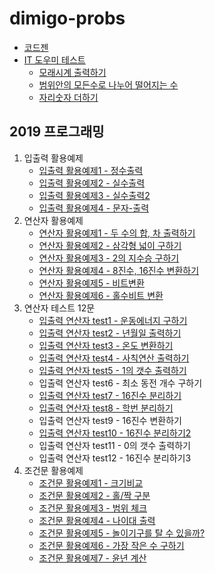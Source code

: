 # dimigo-probs

- [코드젠](./codegen)
- [IT 도우미 테스트](./helper-test)
  - [모래시계 출력하기](./helper-test/0001.c)
  - [범위안의 모든수로 나누어 떨어지는 수](./helper-test/0002.c)
  - [자리숫자 더하기](./helper-test/0003.c)

## 2019 프로그래밍

1. 입출력 활용예제 
   - [입출력 활용예제1 - 정수출력](./001.입출력/prob1.c)
   - [입출력 활용예제2 - 실수출력](./001.입출력/prob2.c)
   - [입출력 활용예제3 - 실수출력2](./001.입출력/prob3.c)
   - [입출력 활용예제4 - 문자-출력](./001.입출력/prob4.c)
2. 연산자 활용예제 
   - [연산자 활용예제1 - 두 수의 합, 차 출력하기](./002.연산자/prob1.c)
   - [연산자 활용예제2 - 삼각형 넓이 구하기](./002.연산자/prob2.c)
   - [연산자 활용예제3 - 2의 지수승 구하기](./002.연산자/prob3.c)
   - [연산자 활용예제4 - 8진수, 16진수 변환하기](./002.연산자/prob4.c)
   - [연산자 활용예제5 - 비트변환](./002.연산자/prob5.c)
   - [연산자 활용예제6 - 홀수비트 변환](./002.연산자/prob6.c)
3. 연산자 테스트 12문
   - [입출력 연산자 test1 - 운동에너지 구하기](./002.연산자/test1.c)
   - [입출력 연산자 test2 - 년월일 출력하기](./002.연산자/test2.c)
   - [입출력 연산자 test3 - 온도 변환하기](./002.연산자/test3.c)
   - [입출력 연산자 test4 - 사칙연산 출력하기](./002.연산자/test4.c)
   - [입출력 연산자 test5 - 1의 갯수 출력하기](./002.연산자/test5.c)
   - 입출력 연산자 test6 - 최소 동전 개수 구하기
   - [입출력 연산자 test7 - 16진수 분리하기](./002.연산자/test7.c)
   - [입출력 연산자 test8 - 학번 분리하기](./002.연산자/test8.c)
   - 입출력 연산자 test9 - 16진수 변환하기
   - [입출력 연산자 test10 - 16진수 분리하기2](./002.연산자/test10.c)
   - 입출력 연산자 test11 - 0의 갯수 출력하기
   - 입출력 연산자 test12 - 16진수 분리하기3
4. 조건문 활용예제  
   - [조건문 활용예제1 - 크기비교](./003.조건문/prob1.c)
   - [조건문 활용예제2 - 홀/짝 구분](./003.조건문/prob2.c)
   - [조건문 활용예제3 - 범위 체크](./003.조건문/prob3.c)
   - [조건문 활용예제4 - 나이대 출력](./003.조건문/prob4.c)
   - [조건문 활용예제5 - 놀이기구를 탈 수 있을까?](./003.조건문/prob5.c)
   - [조건문 활용예제6 - 가장 작은 수 구하기](./003.조건문/prob6.c)
   - [조건문 활용예제7 - 윤년 계산](./003.조건문/prob7.c)
